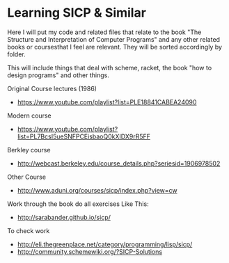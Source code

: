 # Learning SICP & Similar

Here I will put my code and related files that relate to the book "The Structure and Interpretation of Computer Programs" and any other related books or coursesthat I feel are relevant. They will be sorted accordingly by folder.

This will include things that deal with scheme, racket, the book "how to design programs" and other things.

Original Course lectures (1986)
- https://www.youtube.com/playlist?list=PLE18841CABEA24090 

Modern course
- https://www.youtube.com/playlist?list=PL7BcsI5ueSNFPCEisbaoQ0kXIDX9rR5FF 

Berkley course
- http://webcast.berkeley.edu/course_details.php?seriesid=1906978502 

Other Course
- http://www.aduni.org/courses/sicp/index.php?view=cw 




Work through the book do all exercises Like This:
- http://sarabander.github.io/sicp/ 

To check work 
- http://eli.thegreenplace.net/category/programming/lisp/sicp/
- http://community.schemewiki.org/?SICP-Solutions
